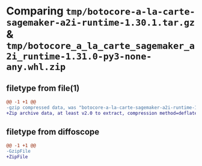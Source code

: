 # Comparing `tmp/botocore-a-la-carte-sagemaker-a2i-runtime-1.30.1.tar.gz` & `tmp/botocore_a_la_carte_sagemaker_a2i_runtime-1.31.0-py3-none-any.whl.zip`

## filetype from file(1)

```diff
@@ -1 +1 @@
-gzip compressed data, was "botocore-a-la-carte-sagemaker-a2i-runtime-1.30.1.tar", last modified: Thu Jul  6 01:45:29 2023, max compression
+Zip archive data, at least v2.0 to extract, compression method=deflate
```

## filetype from diffoscope

```diff
@@ -1 +1 @@
-GzipFile
+ZipFile
```

